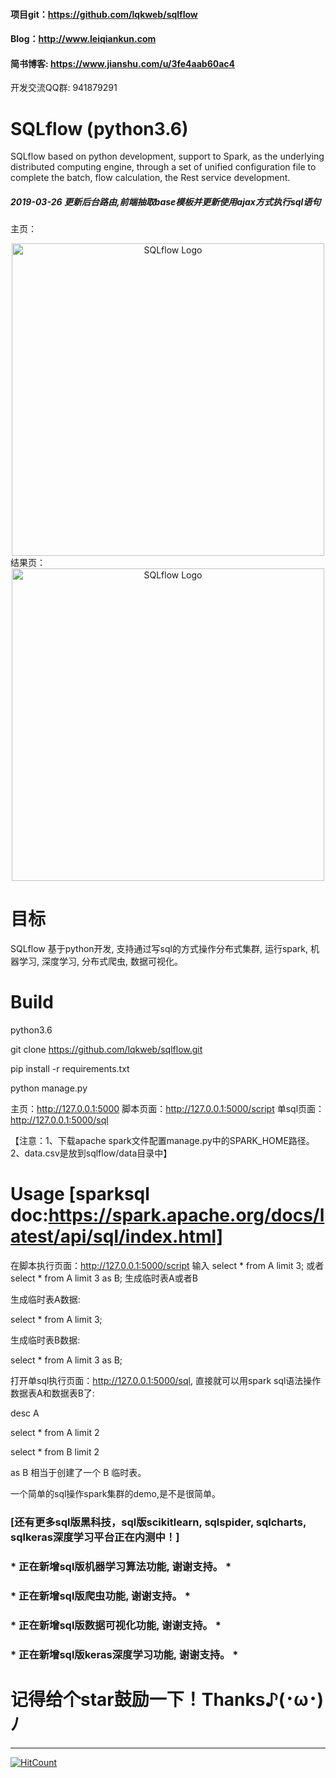 #### 项目git：https://github.com/lqkweb/sqlflow
#### Blog：http://www.leiqiankun.com
#### 简书博客: https://www.jianshu.com/u/3fe4aab60ac4

开发交流QQ群: 941879291

# SQLflow (python3.6)
SQLflow based on python development, support to Spark, as the underlying distributed computing engine, through a set of unified configuration file to complete the batch, flow calculation, the Rest service development.
##### 2019-03-26 更新后台路由,前端抽取base模板并更新使用ajax方式执行sql语句
主页：
<div align="center">
<a href="https://buglib.tech/" target="_blank">
<img src="https://upload-images.jianshu.io/upload_images/11023671-f9f8887c69961f55.png" alt="SQLflow Logo" width="500px"></img>
</a>
</div>
结果页：
<div align="center">
<a href="https://buglib.tech/" target="_blank">
<img src="https://upload-images.jianshu.io/upload_images/11023671-b4d8905fda2ebe67.png" alt="SQLflow Logo" width="500px"></img>
</a>
</div>

# 目标
SQLflow 基于python开发, 支持通过写sql的方式操作分布式集群, 运行spark, 机器学习, 深度学习, 分布式爬虫, 数据可视化。

# Build

python3.6

git clone https://github.com/lqkweb/sqlflow.git

pip install -r requirements.txt

python manage.py

主页：http://127.0.0.1:5000
脚本页面：http://127.0.0.1:5000/script
单sql页面：http://127.0.0.1:5000/sql 

【注意：1、下载apache spark文件配置manage.py中的SPARK_HOME路径。2、data.csv是放到sqlflow/data目录中】

# Usage [sparksql doc:https://spark.apache.org/docs/latest/api/sql/index.html]

在脚本执行页面：http://127.0.0.1:5000/script  输入 select * from A limit 3; 或者 select * from A limit 3 as B; 生成临时表A或者B

生成临时表A数据:

select * from A limit 3;

生成临时表B数据:

select * from A limit 3 as B;

打开单sql执行页面：http://127.0.0.1:5000/sql, 直接就可以用spark sql语法操作数据表A和数据表B了:

desc A

select * from A limit 2

select * from B limit 2

as B 相当于创建了一个 B 临时表。

一个简单的sql操作spark集群的demo,是不是很简单。

### [还有更多sql版黑科技，sql版scikitlearn, sqlspider, sqlcharts, sqlkeras深度学习平台正在内测中！]

### * 正在新增sql版机器学习算法功能, 谢谢支持。 *
### * 正在新增sql版爬虫功能, 谢谢支持。 *
### * 正在新增sql版数据可视化功能, 谢谢支持。 *
### * 正在新增sql版keras深度学习功能, 谢谢支持。 *


# 记得给个star鼓励一下！Thanks♪(･ω･)ﾉ

----------
[![HitCount](http://hits.dwyl.io/lqkweb/sqlflow.svg)](http://hits.dwyl.io/lqkweb/sqlflow)